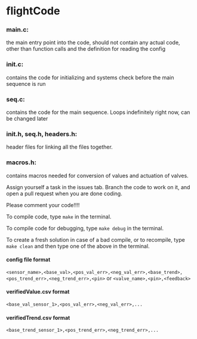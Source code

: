 # flightCode

### main.c:
the main entry point into the code, should not contain any actual code, other than function calls and the definition for reading the config

### init.c:
 contains the code for initializing and systems check before the main sequence is run

### seq.c:
contains the code for the main sequence. Loops indefinitely right now, can be changed later

### init.h, seq.h, headers.h:
  header files for linking all the files together. 

### macros.h:
contains macros needed for conversion of values and actuation of valves.

Assign yourself a task in the issues tab. Branch the code to work on it, and open a pull request when you 
are done coding.

Please comment your code!!!!

To compile code, type `make` in the terminal.

To compile code for debugging, type `make debug` in the terminal.

To create a fresh solution in case of a bad compile, or to recompile, type `make clean` and then type one
of the above in the terminal.

#### config file format 
`<sensor_name>,<base_val>,<pos_val_err>,<neg_val_err>,<base_trend>,<pos_trend_err>,<neg_trend_err>,<pin>`
or
`<valve_name>,<pin>,<feedback>`

#### verifiedValue.csv format
`<base_val_sensor_1>,<pos_val_err>,<neg_val_err>,...`

#### verifiedTrend.csv format
`<base_trend_sensor_1>,<pos_trend_err>,<neg_trend_err>,...`

